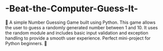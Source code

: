 # -Beat-the-Computer-Guess-It-
🎯 A simple Number Guessing Game built using Python. This game allows the user to guess a randomly generated number between 1 and 10. It uses the random module and includes basic input validation and exception handling to provide a smooth user experience. Perfect mini-project for Python beginners. 🐍
